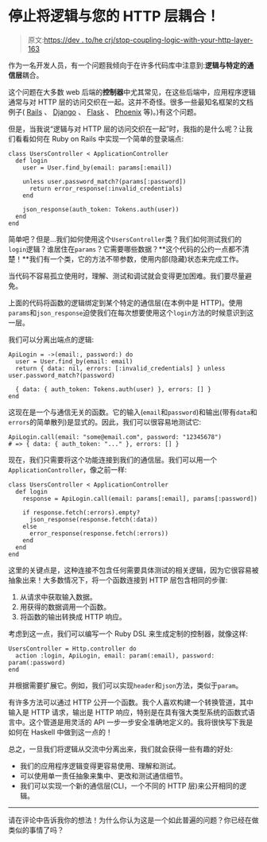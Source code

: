 # 停止将逻辑与您的 HTTP 层耦合！

> 原文:[https://dev . to/he crj/stop-coupling-logic-with-your-http-layer-163](https://dev.to/hecrj/stop-coupling-logic-with-your-http-layer-163)

作为一名开发人员，有一个问题我倾向于在许多代码库中注意到:**逻辑与特定的通信层**耦合。

这个问题在大多数 web 后端的**控制器**中尤其常见，在这些后端中，应用程序逻辑通常与对 HTTP 层的访问交织在一起。这并不奇怪。很多一些最知名框架的文档例子( [Rails](https://guides.rubyonrails.org/action_controller_overview.html#parameters) 、 [Django](https://docs.djangoproject.com/en/2.1/intro/tutorial03/) 、 [Flask](http://flask.pocoo.org/docs/1.0/quickstart/#a-minimal-application) 、 [Phoenix](https://hexdocs.pm/phoenix/overview.html) 等)。)有这个问题。

但是，当我说“逻辑与对 HTTP 层的访问交织在一起”时，我指的是什么呢？让我们看看如何在 Ruby on Rails 中实现一个简单的登录端点:

```
class UsersController < ApplicationController
  def login
    user = User.find_by(email: params[:email])

    unless user.password_match?(params[:password])
      return error_response(:invalid_credentials)
    end

    json_response(auth_token: Tokens.auth(user))
  end
end 
```

简单吧？但是...我们如何使用这个`UsersController`类？我们如何测试我们的`login`逻辑？谁居住在`params`？它需要哪些数据？**这个代码的公约一点都不清楚！**我们有一个类，它的方法不带参数，使用内部(隐藏)状态来完成工作。

当代码不容易孤立使用时，理解、测试和调试就会变得更加困难。我们要尽量避免。

上面的代码将函数的逻辑绑定到某个特定的通信层(在本例中是 HTTP)。使用`params`和`json_response`迫使我们在每次想要使用这个`login`方法的时候意识到这一层。

我们可以分离出端点的逻辑:

```
ApiLogin = ->(email:, password:) do
  user = User.find_by(email: email)
  return { data: nil, errors: [:invalid_credentials] } unless user.password_match?(password)

  { data: { auth_token: Tokens.auth(user) }, errors: [] }
end 
```

这现在是一个与通信无关的函数。它的输入(`email`和`password`)和输出(带有`data`和`errors`的简单散列)是显式的。因此，我们可以很容易地测试它:

```
ApiLogin.call(email: "some@email.com", password: "12345678")
# => { data: { auth_token: "..." }, errors: [] } 
```

现在，我们只需要将这个功能连接到我们的通信层。我们可以用一个`ApplicationController`，像之前一样:

```
class UsersController < ApplicationController
  def login
    response = ApiLogin.call(email: params[:email], params[:password])

    if response.fetch(:errors).empty?
      json_response(response.fetch(:data))
    else
      error_response(response.fetch(:errors))
    end
  end
end 
```

这里的关键点是，这种连接不包含任何需要具体测试的相关逻辑，因为它很容易被抽象出来！大多数情况下，将一个函数连接到 HTTP 层包含相同的步骤:

1.  从请求中获取输入数据。
2.  用获得的数据调用一个函数。
3.  将函数的输出转换成 HTTP 响应。

考虑到这一点，我们可以编写一个 Ruby DSL 来生成定制的控制器，就像这样:

```
UsersController = Http.controller do
  action :login, ApiLogin, email: param(:email), password: param(:password)
end 
```

并根据需要扩展它。例如，我们可以实现`header`和`json`方法，类似于`param`。

有许多方法可以通过 HTTP 公开一个函数。我个人喜欢构建一个转换管道，其中输入是 HTTP 请求，输出是 HTTP 响应，特别是在具有强大类型系统的函数式语言中。这个管道是用灵活的 API 一步一步安全准确地定义的。我将很快写下我是如何在 Haskell 中做到这一点的！

总之，一旦我们将逻辑从交流中分离出来，我们就会获得一些有趣的好处:

*   我们的应用程序逻辑变得更容易使用、理解和测试。
*   可以使用单一责任抽象来集中、更改和测试通信细节。
*   我们可以实现一个新的通信层(CLI，一个不同的 HTTP 层)来公开相同的逻辑。

* * *

请在评论中告诉我你的想法！为什么你认为这是一个如此普遍的问题？你已经在做类似的事情了吗？